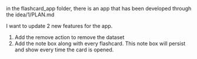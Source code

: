 in the flashcard_app folder, there is an app that has been developed through the idea/1/PLAN.md

I want to update 2 new features for the app.

1. Add the remove action to remove the dataset
2. Add the note box along with every flashcard. This note box will persist and show every time the card is opened.